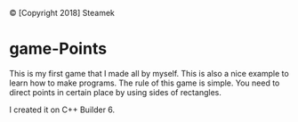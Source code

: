 
&copy; [Copyright 2018] Steamek

# game-Points
This is my first game that I made all by myself. This is also a nice example to learn how to make programs. 
The rule of this game is simple. You need to direct points in certain place by using  sides of rectangles. 

I created it on C++ Builder 6.  



